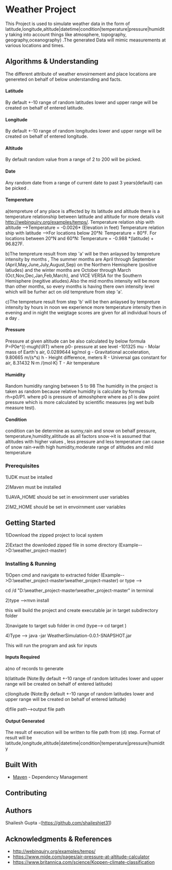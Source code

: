 # Weather Project

This Project is used to simulate weather data in the form 
of latitude,longitude,altitude|datetime|condition|temperature|pressure|humidity taking into account things like
atmosphere, topography, geography,oceanography) .The generated Data will mimic measurements at various locations and times.

## Algorithms & Understanding

The different attribute of weather envoirnement and place locations are genereted on behalf of below understanding and facts.

#### Latitude
By default +-10 range of random latitudes lower and upper range will be created on behalf of entered latitude.

#### Longitude
By default +-10 range of random longitudes lower and upper range will be created on behalf of entered longitude.

#### Altitude
By default random value from a range of 2 to 200 will be picked.

#### Date
Any random date from a range of current date to past 3 years(default) can be picked .

#### Tempereture
   a)tempreture of any place is affected by its latitude and altitude there is a temperature relationship between
   latitude and altitude for more details  visit http://webinquiry.org/examples/temps/.
    Temperature relation ship with altitude -->Temperature = -0.0026* (Elevation in feet) 
    Temperature relation ship with latitude -->For locations below 20°N: Temperature = 80°F.
    For locations between 20°N and 60°N: Temperature = -0.988 *(latitude) + 96.827F.

   b)The tempreture result from step 'a' will be then anlaysed by tempreture intensity by months ,
   The summer months are April through September (April,May,June,July,August,Sep) on the Northern Hemisphere (positive latiudes)
   and the winter months are October through March (Oct,Nov,Dec,Jan,Feb,March), and VICE VERSA for the Southern Hemisphere
   (negitive atiudes).Also the mid months intensity will be more than other months, so every months is having there
   own intensity level which will be furher act on old tempreture from step 'a'.
             
  c)The tempreture result from step 'b' will be then anlaysed by tempreture intensity by hours in noon we
    experience more temperature intensity then in evening and in night the weigtage scores are given for all individual hours of a day .

#### Pressure
  Pressure at given altitude can be also calculated by below formula
    P=P0e^((-mu*g*h)\RT)
    where
    p0- pressure at see level -101325
    mu - Molar mass of Earth's air, 0.0289644 kg/mol
    g - Gravitational acceleration, 9.80665 m/(s*s)
    h - Height difference, meters
    R - Universal gas constant for air, 8.31432 N·m /(mol·K)
    T - Air temperature
          
#### Humidity
   Random humidity ranging between  5 to 98
       The humidity in the project is taken as random because relative humidity is calculate by formula rh=p0/P1.
       where p0 is pressure of atmoshphere where as p1 is dew point pressure which is more calculated  by scientific measures
       (eg wet bulb measure test).
       
#### Condition 
   condition can be determine as sunny,rain  and snow on behalf pressure, temperature,humidity,alititude as all factors
   snow->it is assumed that altitudes with higher values , less pressure and less temperature can cause of snow
   rain->with high humidity,moderate range of altitudes and mild temperature



### Prerequisites
1)JDK must be intalled 

2)Maven must be installed 

1)JAVA_HOME should be set in envoirnment user variables

2)M2_HOME should be set in envoirnment user variables

## Getting Started
1)Download the zipped project to local system 

2)Extact the downloded zipped file in some directory (Example-->D:\weather_project-master)


### Installing & Running

1)Open cmd and navigate to extracted folder (Example-->D:\weather_project-master\weather_project-master)
or type -->

cd /d "D:\weather_project-master\weather_project-master" 
in terminal

2)type -->mvn install

this will build the project  and create executable jar in target subdirectory folder

3)navigate to target sub folder in cmd (type--> cd target ) 

4)Type --> java -jar WeatherSimulation-0.0.1-SNAPSHOT.jar

This will run the program and ask for inputs

  #### Inputs Required
    
  a)no of records to generate
  
  b)latitude  (Note:By default +-10 range of random latitudes lower and upper range will be created on behalf of entered latitude)
  
  c)longitude  (Note:By default +-10 range of random latitudes lower and upper range will be created on behalf of entered latitude)
  
  d)file path-->output file path 

  #### Output Generated
         
  The result of execution will be written to file path from (d) step.
  Format of result will be latitude,longitude,altitude|datetime|condition|temperature|pressure|humidity

## Built With
* [Maven](https://maven.apache.org/) - Dependency Management

## Contributing

## Authors

Shailesh Gupta -(https://github.com/shaileshiet31)

## Acknowledgments & References

* http://webinquiry.org/examples/temps/
* https://www.mide.com/pages/air-pressure-at-altitude-calculator
* https://www.britannica.com/science/Koppen-climate-classification


